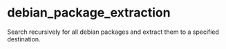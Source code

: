 # debian_package_extraction
Search recursively for all debian packages and extract them to a specified destination.
